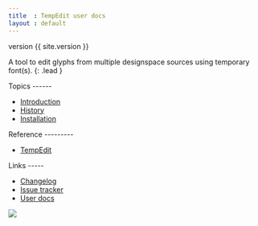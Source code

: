 ```yaml
---
title  : TempEdit user docs
layout : default
---
```


<span class='badge bg-secondary'>version {{ site.version }}</span>

A tool to edit glyphs from multiple designspace sources using temporary font(s).
{: .lead }

<div class='row'>

<div class='col mb-3' markdown='1'>
Topics
------

- [Introduction](introduction)
- <a href='http://www.hipertipo.com/en/log/2021-05-07-elementar-tools/#tempedit'>History <i class="bi bi-arrow-up-right"></i></a>
- [Installation](install)
</div>

<div class='col' markdown='1'>
Reference
---------

- [TempEdit](tempedit)
</div>

<div class='col' markdown='1'>
Links
-----

- [Changelog](changelog)
- <a href='http://github.com/gferreira/tempEdit/issues'>Issue tracker <i class="bi bi-arrow-up-right"></i></a>
- [User docs](http://hipertipo.github.io/tempedit/)
</div>

</div>

<img class='img-fluid' src='{{ site.url }}/images/TempEdit.png' />
